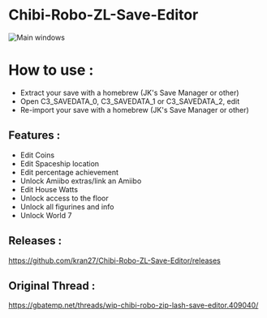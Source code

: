 # Chibi-Robo-ZL-Save-Editor

![Main windows](https://i58.servimg.com/u/f58/19/11/94/79/chibi-11.png)

# How to use : 
- Extract your save with a homebrew (JK's Save Manager or other)
- Open C3_SAVEDATA_0, C3_SAVEDATA_1 or C3_SAVEDATA_2, edit
- Re-import your save with a homebrew (JK's Save Manager or other)

## Features :
- Edit Coins
- Edit Spaceship location
- Edit percentage achievement
- Unlock Amiibo extras/link an Amiibo
- Edit House Watts
- Unlock access to the floor
- Unlock all figurines and info
- Unlock World 7

## Releases :
https://github.com/kran27/Chibi-Robo-ZL-Save-Editor/releases

## Original Thread :
https://gbatemp.net/threads/wip-chibi-robo-zip-lash-save-editor.409040/

